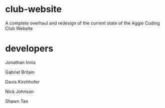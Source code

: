 # club-website
A complete overhaul and redesign of the current state of the Aggie Coding Club Website

# developers
Jonathan Innis

Gabriel Britain

Davis Kirchhofer

Nick Johnson

Shawn Tan

